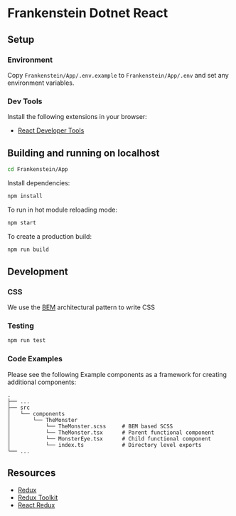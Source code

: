 # Frankenstein Dotnet React

## Setup

### Environment

Copy `Frankenstein/App/.env.example` to `Frankenstein/App/.env` and set any environment variables.

### Dev Tools

Install the following extensions in your browser:

- [React Developer Tools](https://chrome.google.com/webstore/detail/react-developer-tools/fmkadmapgofadopljbjfkapdkoienihi?hl=en)

## Building and running on localhost

```sh
cd Frankenstein/App
```

Install dependencies:

```sh
npm install
```

To run in hot module reloading mode:

```sh
npm start
```

To create a production build:

```sh
npm run build
```

## Development

### CSS

We use the [BEM](http://getbem.com/introduction/) architectural pattern to write CSS

### Testing

```sh
npm run test
```

### Code Examples

Please see the following Example components as a framework for creating additional components:

```
.
├── ...
├── src
│   └── components          
│       └── TheMonster 
│           └── TheMonster.scss     # BEM based SCSS 
│           └── TheMonster.tsx      # Parent functional component
│           └── MonsterEye.tsx      # Child functional component
│           └── index.ts            # Directory level exports
└── ...
```

## Resources
- [Redux](https://redux.js.org/introduction/getting-started)
- [Redux Toolkit](https://redux-toolkit.js.org/introduction/getting-started)
- [React Redux](https://react-redux.js.org/introduction/getting-started)
